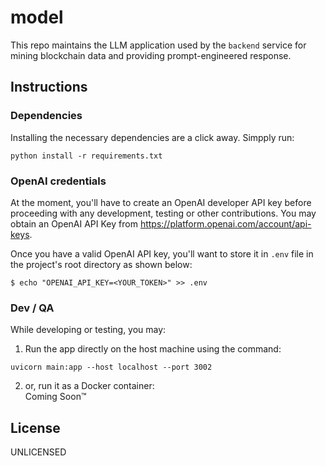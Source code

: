 # model
This repo maintains the LLM application used by the `backend` service for mining blockchain data and providing prompt-engineered response.

## Instructions

### Dependencies
Installing the necessary dependencies are a click away. Simpply run:
```shell
python install -r requirements.txt
```

### OpenAI credentials
At the moment, you'll have to create an OpenAI developer API key before proceeding with any development, testing or other contributions.
You may obtain an OpenAI API Key from https://platform.openai.com/account/api-keys.

Once you have a valid OpenAI API key, you'll want to store it in `.env` file in the project's root directory as shown below:
```shell
$ echo "OPENAI_API_KEY=<YOUR_TOKEN>" >> .env
```

### Dev / QA
While developing or testing, you may:
1. Run the app directly on the host machine using the command:
```shell
uvicorn main:app --host localhost --port 3002
```
2. or, run it as a Docker container:  
Coming Soon™

## License
UNLICENSED
